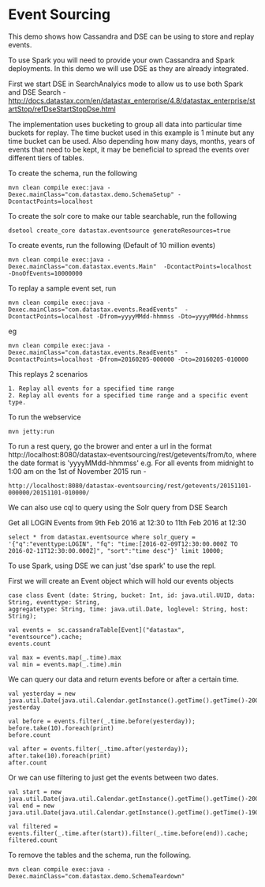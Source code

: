 Event Sourcing
========================

This demo shows how Cassandra and DSE can be using to store and replay events. 

To use Spark you will need to provide your own Cassandra and Spark deployments. In this demo we will use DSE as they are already integrated.

First we start DSE in SearchAnalyics mode to allow us to use both Spark and DSE Search - 
http://docs.datastax.com/en/datastax_enterprise/4.8/datastax_enterprise/startStop/refDseStartStopDse.html

The implementation uses bucketing to group all data into particular time buckets for replay. The time bucket used in this example is 1 minute but any time bucket can be used. Also depending how many days, months, years of events that need to be kept, it may be beneficial to spread the events over different tiers of tables.    

To create the schema, run the following

	mvn clean compile exec:java -Dexec.mainClass="com.datastax.demo.SchemaSetup" -DcontactPoints=localhost
	
To create the solr core to make our table searchable, run the following

	dsetool create_core datastax.eventsource generateResources=true
	
To create events, run the following (Default of 10 million events) 
	
	mvn clean compile exec:java -Dexec.mainClass="com.datastax.events.Main"  -DcontactPoints=localhost -DnoOfEvents=10000000
	
To replay a sample event set, run 

	mvn clean compile exec:java -Dexec.mainClass="com.datastax.events.ReadEvents"  -DcontactPoints=localhost -Dfrom=yyyyMMdd-hhmmss -Dto=yyyyMMdd-hhmmss
	
eg

	mvn clean compile exec:java -Dexec.mainClass="com.datastax.events.ReadEvents"  -DcontactPoints=localhost -Dfrom=20160205-000000 -Dto=20160205-010000
	
This replays 2 scenarios

	1. Replay all events for a specified time range
	2. Replay all events for a specified time range and a specific event type.		
			
To run the webservice

	mvn jetty:run
	
To run a rest query, go the brower and enter a url in the format http://localhost:8080/datastax-eventsourcing/rest/getevents/from/to, 
where the date format is 'yyyyMMdd-hhmmss' e.g. For all events from midnight to 1:00 am on the 1st of November 2015 run - 

	http://localhost:8080/datastax-eventsourcing/rest/getevents/20151101-000000/20151101-010000/

We can also use cql to query using the Solr query from DSE Search

Get all LOGIN Events from 9th Feb 2016 at 12:30 to 11th Feb 2016 at 12:30 

	select * from datastax.eventsource where solr_query = '{"q":"eventtype:LOGIN", "fq": "time:[2016-02-09T12:30:00.000Z TO 2016-02-11T12:30:00.000Z]", "sort":"time desc"}' limit 10000;

To use Spark, using DSE we can just 'dse spark' to use the repl.

First we will create an Event object which will hold our events objects

```
case class Event (date: String, bucket: Int, id: java.util.UUID, data: String, eventtype: String, 
aggregatetype: String, time: java.util.Date, loglevel: String, host: String); 

val events =  sc.cassandraTable[Event]("datastax", "eventsource").cache; 
events.count

val max = events.map(_.time).max
val min = events.map(_.time).min
```

We can query our data and return events before or after a certain time.

```
val yesterday = new java.util.Date(java.util.Calendar.getInstance().getTime().getTime()-200000000);
yesterday

val before = events.filter(_.time.before(yesterday)); 
before.take(10).foreach(print) 
before.count
 
val after = events.filter(_.time.after(yesterday)); 
after.take(10).foreach(print) 
after.count
```

Or we can use filtering to just get the events between two dates. 

```
val start = new java.util.Date(java.util.Calendar.getInstance().getTime().getTime()-200000000);
val end = new java.util.Date(java.util.Calendar.getInstance().getTime().getTime()-190000000);

val filtered = events.filter(_.time.after(start)).filter(_.time.before(end)).cache;
filtered.count
```



To remove the tables and the schema, run the following.

    mvn clean compile exec:java -Dexec.mainClass="com.datastax.demo.SchemaTeardown"
    


    